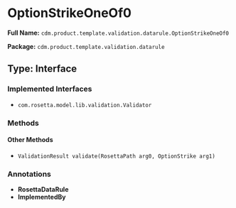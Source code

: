 # OptionStrikeOneOf0

**Full Name:** `cdm.product.template.validation.datarule.OptionStrikeOneOf0`

**Package:** `cdm.product.template.validation.datarule`

## Type: Interface

### Implemented Interfaces

- `com.rosetta.model.lib.validation.Validator`

### Methods

#### Other Methods

- `ValidationResult validate(RosettaPath arg0, OptionStrike arg1)`

### Annotations

- **RosettaDataRule**
- **ImplementedBy**

